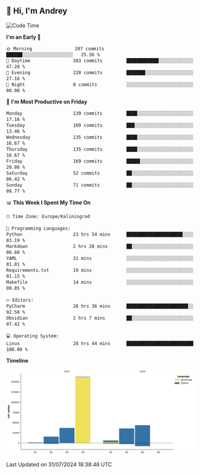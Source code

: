 ## 👋 Hi, I'm Andrey

<!--START_SECTION:waka-->
![Code Time](http://img.shields.io/badge/Code%20Time-266%20hrs%2022%20mins-blue)

**I'm an Early 🐤** 

```text
🌞 Morning                207 commits         ██████░░░░░░░░░░░░░░░░░░░   25.56 % 
🌆 Daytime                383 commits         ████████████░░░░░░░░░░░░░   47.28 % 
🌃 Evening                220 commits         ███████░░░░░░░░░░░░░░░░░░   27.16 % 
🌙 Night                  0 commits           ░░░░░░░░░░░░░░░░░░░░░░░░░   00.00 % 
```
📅 **I'm Most Productive on Friday** 

```text
Monday                   139 commits         ████░░░░░░░░░░░░░░░░░░░░░   17.16 % 
Tuesday                  109 commits         ███░░░░░░░░░░░░░░░░░░░░░░   13.46 % 
Wednesday                135 commits         ████░░░░░░░░░░░░░░░░░░░░░   16.67 % 
Thursday                 135 commits         ████░░░░░░░░░░░░░░░░░░░░░   16.67 % 
Friday                   169 commits         █████░░░░░░░░░░░░░░░░░░░░   20.86 % 
Saturday                 52 commits          ██░░░░░░░░░░░░░░░░░░░░░░░   06.42 % 
Sunday                   71 commits          ██░░░░░░░░░░░░░░░░░░░░░░░   08.77 % 
```


📊 **This Week I Spent My Time On** 

```text
🕑︎ Time Zone: Europe/Kaliningrad

💬 Programming Languages: 
Python                   23 hrs 54 mins      █████████████████████░░░░   83.19 % 
Markdown                 2 hrs 28 mins       ██░░░░░░░░░░░░░░░░░░░░░░░   08.60 % 
YAML                     31 mins             ░░░░░░░░░░░░░░░░░░░░░░░░░   01.81 % 
Requirements.txt         19 mins             ░░░░░░░░░░░░░░░░░░░░░░░░░   01.15 % 
Makefile                 14 mins             ░░░░░░░░░░░░░░░░░░░░░░░░░   00.85 % 

🔥 Editors: 
PyCharm                  26 hrs 36 mins      ███████████████████████░░   92.58 % 
Obsidian                 2 hrs 7 mins        ██░░░░░░░░░░░░░░░░░░░░░░░   07.42 % 

💻 Operating System: 
Linux                    28 hrs 44 mins      █████████████████████████   100.00 % 
```

**Timeline**

![Lines of Code chart](https://raw.githubusercontent.com/Mist3s/Mist3s/main/assets/bar_graph.png)


 Last Updated on 31/07/2024 18:38:46 UTC
<!--END_SECTION:waka-->

